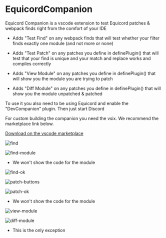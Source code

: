 # EquicordCompanion

Equicord Companion is a vscode extension to test Equicord patches & webpack finds right from the comfort of your IDE

- Adds "Test Find" on any webpack finds that will test whether your filter finds exactly one module (and not more or none)

- Adds "Test Patch" on any patches you define in definePlugin() that will test that your find is unique and your match and replace works and compiles correctly

- Adds "View Module" on any patches you define in definePlugin() that will show you the module you are trying to patch

- Adds "Diff Module" on any patches you define in definePlugin() that will show you the module unpatched & patched

To use it you also need to be using Equicord and enable the  "DevCompanion" plugin. Then just start Discord

For custom building the companion you need the vsix. We recommend the marketplace link below.

[Download on the vscode marketplace](https://marketplace.visualstudio.com/items?itemName=thororen.equicord-companion)

![find](https://github.com/user-attachments/assets/e69667fa-41df-408a-9b98-df8c0c9e19e2)

![find-module](https://github.com/user-attachments/assets/eb9af701-1395-4cec-92d9-54185f2713cd)

- We won't show the code for the module

![find-ok](https://github.com/user-attachments/assets/d0965636-bc83-4f1e-b734-354ef956f368)

![patch-buttons](https://github.com/user-attachments/assets/f92c7511-3094-4c8b-8f94-8ef80e9780ba)

![patch-ok](https://github.com/user-attachments/assets/4242d2ba-9d8a-456d-9340-e19546991ca7)

- We won't show the code for the module

![view-module](https://github.com/user-attachments/assets/0f3328cb-ae63-4a19-8c28-5637e931b09a)

![diff-module](https://github.com/user-attachments/assets/248a7f21-d599-4cc1-b5f1-197a10331997)

- This is the only exception